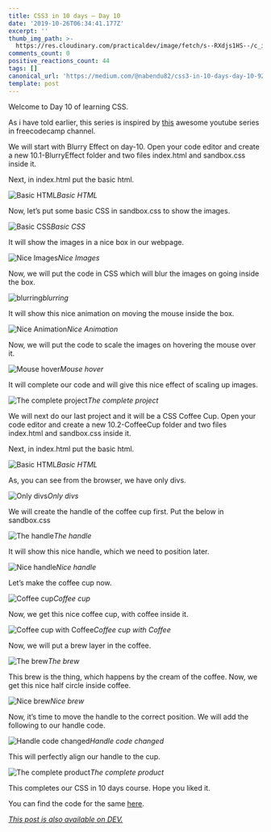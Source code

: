 ```yaml
---
title: CSS3 in 10 days — Day 10
date: '2019-10-26T06:34:41.177Z'
excerpt: ''
thumb_img_path: >-
  https://res.cloudinary.com/practicaldev/image/fetch/s--RXdjs1HS--/c_imagga_scale,f_auto,fl_progressive,h_420,q_auto,w_1000/https://res.cloudinary.com/practicaldev/image/fetch/s--8XHv6fxG--/c_imagga_scale%2Cf_auto%2Cfl_progressive%2Ch_420%2Cq_auto%2Cw_1000/https://thepracticaldev.s3.amazonaws.com/i/9v189h53ffxpqod67dy1.jpeg
comments_count: 0
positive_reactions_count: 44
tags: []
canonical_url: 'https://medium.com/@nabendu82/css3-in-10-days-day-10-9217c585a7d'
template: post
---
```

Welcome to Day 10 of learning CSS. 

As i have told earlier, this series is inspired by [this](https://www.youtube.com/watch?v=pmKyG3NBY_k&list=PLWKjhJtqVAbl1AfjiGyYxwpdAPi5v-1OU) awesome youtube series in freecodecamp channel.

We will start with Blurry Effect on day-10. Open your code editor and create a new 10.1-BlurryEffect folder and two files index.html and sandbox.css inside it.

Next, in index.html put the basic html.

![Basic HTML](https://cdn-images-1.medium.com/max/2880/1*tnpuT6kJr2qlw6gkJy0w_Q.png)*Basic HTML*

Now, let’s put some basic CSS in sandbox.css to show the images.

![Basic CSS](https://cdn-images-1.medium.com/max/2880/1*DwMT4Lbvo5JNfRSR_xN98Q.png)*Basic CSS*

It will show the images in a nice box in our webpage.

![Nice Images](https://cdn-images-1.medium.com/max/2880/1*hzzr6J9vAqpk_9bsxaXfPA.png)*Nice Images*

Now, we will put the code in CSS which will blur the images on going inside the box.

![blurring](https://cdn-images-1.medium.com/max/2880/1*UDNJw_tWtUYjD5_A3wFpYg.png)*blurring*

It will show this nice animation on moving the mouse inside the box.

![Nice Animation](https://cdn-images-1.medium.com/max/2000/1*Kr3UjT0v6FipKCICfuFZNA.gif)*Nice Animation*

Now, we will put the code to scale the images on hovering the mouse over it.

![Mouse hover](https://cdn-images-1.medium.com/max/2880/1*to0FkHc5OBGImKCtg1BhBg.png)*Mouse hover*

It will complete our code and will give this nice effect of scaling up images.

![The complete project](https://res.cloudinary.com/dxkxvfo2o/image/upload/v1572072100/7_cqt3pg.gif)*The complete project*

We will next do our last project and it will be a CSS Coffee Cup. Open your code editor and create a new 10.2-CoffeeCup folder and two files index.html and sandbox.css inside it.

Next, in index.html put the basic html.

![Basic HTML](https://cdn-images-1.medium.com/max/2880/1*a2vCf5aJJtAaP8sIE5JggA.png)*Basic HTML*

As, you can see from the browser, we have only divs.

![Only divs](https://cdn-images-1.medium.com/max/2880/1*PZhbEOiDs1IS10sVSoRSMA.png)*Only divs*

We will create the handle of the coffee cup first. Put the below in sandbox.css

![The handle](https://cdn-images-1.medium.com/max/2880/1*sGnaVGyWGbRAhdQjaY1fEg.png)*The handle*

It will show this nice handle, which we need to position later.

![Nice handle](https://cdn-images-1.medium.com/max/2880/1*Xi2rNFbpMh3iMMOwz6zi7w.png)*Nice handle*

Let’s make the coffee cup now.

![Coffee cup](https://cdn-images-1.medium.com/max/2880/1*S-x2R_oFFs2GJfTgoO9dvg.png)*Coffee cup*

Now, we get this nice coffee cup, with coffee inside it.

![Coffee cup with Coffee](https://cdn-images-1.medium.com/max/2880/1*8lDjFeByzoafxWnELrgshA.png)*Coffee cup with Coffee*

Now, we will put a brew layer in the coffee.

![The brew](https://cdn-images-1.medium.com/max/2880/1*u0YdAjvhSUIToYHwyq-OcQ.png)*The brew*

This brew is the thing, which happens by the cream of the coffee. Now, we get this nice half circle inside coffee.

![Nice brew](https://cdn-images-1.medium.com/max/2880/1*UkVjDhODguU1cacG8FLsSw.png)*Nice brew*

Now, it’s time to move the handle to the correct position. We will add the following to our handle code.

![Handle code changed](https://cdn-images-1.medium.com/max/2794/1*7e11auH1jVx-5GOUeYgy-A.png)*Handle code changed*

This will perfectly align our handle to the cup.

![The complete product](https://cdn-images-1.medium.com/max/2880/1*vvzX11LzW3MsgTTpNfEz9A.png)*The complete product*

This completes our CSS in 10 days course. Hope you liked it.

You can find the code for the same [here](https://github.com/nabendu82/CSS10days).


*[This post is also available on DEV.](https://dev.to/nabendu82/css3-in-10-days-day-10-85f)*


<script>
const parent = document.getElementsByTagName('head')[0];
const script = document.createElement('script');
script.type = 'text/javascript';
script.src = 'https://cdnjs.cloudflare.com/ajax/libs/iframe-resizer/4.1.1/iframeResizer.min.js';
script.charset = 'utf-8';
script.onload = function() {
    window.iFrameResize({}, '.liquidTag');
};
parent.appendChild(script);
</script>    
